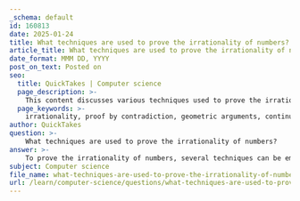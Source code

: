 ```yaml
---
_schema: default
id: 160813
date: 2025-01-24
title: What techniques are used to prove the irrationality of numbers?
article_title: What techniques are used to prove the irrationality of numbers?
date_format: MMM DD, YYYY
post_on_text: Posted on
seo:
  title: QuickTakes | Computer science
  page_description: >-
    This content discusses various techniques used to prove the irrationality of numbers, such as proof by contradiction, geometric arguments, continued fractions, algebraic methods, and the density of rational numbers.
  page_keywords: >-
    irrationality, proof by contradiction, geometric arguments, continued fractions, algebraic techniques, density of rational numbers, irrational numbers, number theory, mathematics
author: QuickTakes
question: >-
    What techniques are used to prove the irrationality of numbers?
answer: >-
    To prove the irrationality of numbers, several techniques can be employed, with the most notable being proof by contradiction. Here are some common methods used in these proofs:\n\n1. **Proof by Contradiction**: This is one of the most famous techniques for proving the irrationality of numbers. The classic example is the proof that $\sqrt{2}$ is irrational. The argument proceeds as follows:\n   - Assume that $\sqrt{2}$ is rational, meaning it can be expressed as a fraction $\frac{a}{b}$, where $a$ and $b$ are integers with no common factors (i.e., the fraction is in simplest form).\n   - Squaring both sides gives $2 = \frac{a^2}{b^2}$, which leads to $a^2 = 2b^2$.\n   - This implies that $a^2$ is even, and therefore $a$ must also be even (since the square of an odd number is odd).\n   - Let $a = 2k$ for some integer $k$. Substituting back gives $4k^2 = 2b^2$, or $b^2 = 2k^2$, which means $b^2$ is also even, and thus $b$ is even.\n   - This leads to the conclusion that both $a$ and $b$ are even, contradicting the assumption that they have no common factors. Therefore, $\sqrt{2}$ cannot be rational.\n\n2. **Geometric Arguments**: Some proofs of irrationality can be visualized geometrically. For example, the diagonal of a square with a side length of 1 is $\sqrt{2}$. If we assume this diagonal is rational, we can derive a contradiction based on the properties of the square and the lengths involved.\n\n3. **Using Continued Fractions**: Another method involves expressing a number as a continued fraction. If the continued fraction representation of a number is infinite, then the number is irrational. For example, the continued fraction representation of $\sqrt{2}$ is $[1; 2, 2, 2, ...]$, which is infinite.\n\n4. **Algebraic Techniques**: For certain numbers, algebraic techniques can be used to show that no rational solutions exist for specific equations. For instance, proving that the roots of certain polynomial equations are irrational can be done by showing that the discriminant is not a perfect square.\n\n5. **Density of Rational Numbers**: The density of rational numbers in the real numbers can also be used to argue about the existence of irrational numbers. For example, between any two rational numbers, there exists an irrational number, which can be shown using the properties of real numbers.\n\nThese techniques highlight the interplay between algebra, geometry, and number theory in establishing the irrationality of certain numbers. Each method provides a different perspective and can be applied depending on the specific number or context being considered.
subject: Computer science
file_name: what-techniques-are-used-to-prove-the-irrationality-of-numbers.md
url: /learn/computer-science/questions/what-techniques-are-used-to-prove-the-irrationality-of-numbers
---
```


&nbsp;
